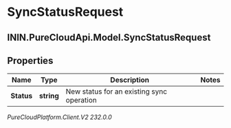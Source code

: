 # SyncStatusRequest

## ININ.PureCloudApi.Model.SyncStatusRequest

## Properties

|Name | Type | Description | Notes|
|------------ | ------------- | ------------- | -------------|
| **Status** | **string** | New status for an existing sync operation | |



_PureCloudPlatform.Client.V2 232.0.0_
